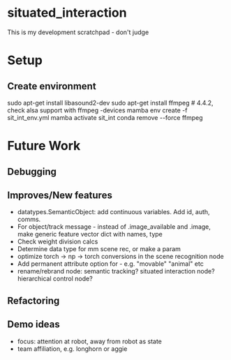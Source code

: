 # situated_interaction
This is my development scratchpad - don't judge

# Setup

## Create environment
sudo apt-get install libasound2-dev
sudo apt-get install ffmpeg # 4.4.2, check alsa support with ffmpeg -devices
mamba env create -f sit_int_env.yml
mamba activate sit_int
conda remove --force ffmpeg


# Future Work


## Debugging

## Improves/New features
- datatypes.SemanticObject: add continuous variables. Add id, auth, comms.
- For object/track message - instead of .image_available and .image, make generic feature vector dict with names, type
- Check weight division calcs
- Determine data type for mm scene rec, or make a param
- optimize torch -> np -> torch conversions in the scene recognition node
- Add permanent attribute option for - e.g. "movable" "animal" etc
- rename/rebrand node: semantic tracking? situated interaction node? hierarchical control node?

## Refactoring

## Demo ideas
- focus: attention at robot, away from robot as state
- team affiliation, e.g. longhorn or aggie